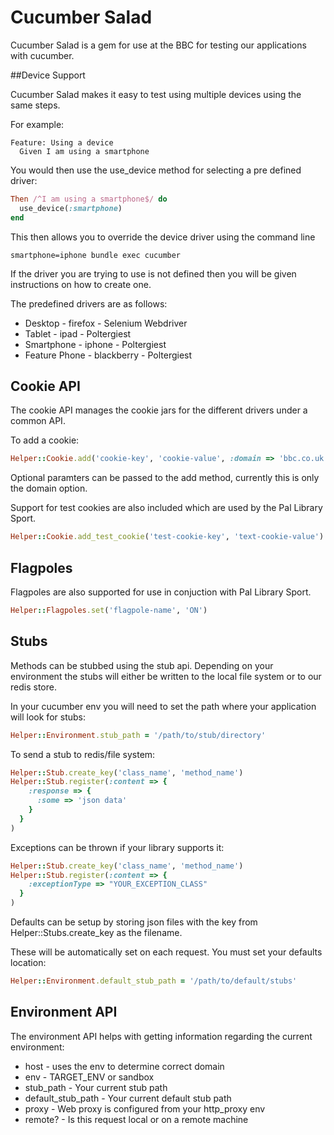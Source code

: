 # Cucumber Salad

Cucumber Salad is a gem for use at the BBC for testing our applications with cucumber.

##Device Support

Cucumber Salad makes it easy to test using multiple devices using the same steps.

For example:

```gherkin_en
Feature: Using a device
  Given I am using a smartphone
```

You would then use the use_device method for selecting a pre defined driver:

```ruby
Then /^I am using a smartphone$/ do
  use_device(:smartphone)
end
```

This then allows you to override the device driver using the command line

```
smartphone=iphone bundle exec cucumber
```

If the driver you are trying to use is not defined then you will be given instructions on how to create one.

The predefined drivers are as follows:

* Desktop - firefox - Selenium Webdriver
* Tablet - ipad - Poltergiest
* Smartphone - iphone - Poltergiest
* Feature Phone - blackberry - Poltergiest

## Cookie API

The cookie API manages the cookie jars for the different drivers under a common API.

To add a cookie:

```ruby
Helper::Cookie.add('cookie-key', 'cookie-value', :domain => 'bbc.co.uk')
```

Optional paramters can be passed to the add method, currently this is only the domain option.

Support for test cookies are also included which are used by the Pal Library Sport.

```ruby
Helper::Cookie.add_test_cookie('test-cookie-key', 'text-cookie-value')
```

## Flagpoles

Flagpoles are also supported for use in conjuction with Pal Library Sport.

```ruby
Helper::Flagpoles.set('flagpole-name', 'ON')
```

## Stubs

Methods can be stubbed using the stub api. Depending on your environment the stubs will either be written to the local file system or to our redis store.

In your cucumber env you will need to set the path where your application will look for stubs:

```ruby
Helper::Environment.stub_path = '/path/to/stub/directory'
```

To send a stub to redis/file system:

```ruby
Helper::Stub.create_key('class_name', 'method_name')
Helper::Stub.register(:content => {
    :response => {
      :some => 'json data'
    }
  }
)
```

Exceptions can be thrown if your library supports it:

```ruby
Helper::Stub.create_key('class_name', 'method_name')
Helper::Stub.register(:content => {
    :exceptionType => "YOUR_EXCEPTION_CLASS"
  }
)
```

Defaults can be setup by storing json files with the key from Helper::Stubs.create_key as the filename.

These will be automatically set on each request. You must set your defaults location:

```ruby
Helper::Environment.default_stub_path = '/path/to/default/stubs'
```

## Environment API

The environment API helps with getting information regarding the current environment:

* host - uses the env to determine correct domain
* env - TARGET_ENV or sandbox
* stub_path - Your current stub path
* default_stub_path - Your current default stub path
* proxy - Web proxy is configured from your http_proxy env
* remote? - Is this request local or on a remote machine